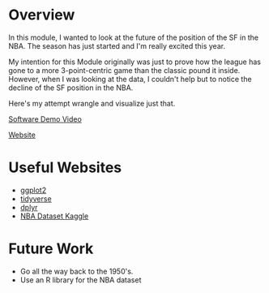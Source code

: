 # Overview

In this module, I wanted to look at the future of the position of the SF in the NBA. The season has just started and I'm really excited this year.

My intention for this Module originally was just to prove how the league has gone to a more 3-point-centric game than the classic pound it inside. However, when I was looking at the data, I couldn't help but to notice the decline of the SF position in the NBA.

Here's my attempt wrangle and visualize just that.

[Software Demo Video](https://www.loom.com/share/1110aaf47da64e36b4df4099a41d9a7b?sid=56249653-e1d8-4308-bcb1-498848459ec7)

[Website](https://htmlpreview.github.io/?https://github.com/pnlight/CSE310/blob/main/Mod3/index.html)

# Useful Websites

- [ggplot2](https://cran.r-project.org/web/packages/ggplot2/index.html)
- [tidyverse](https://www.tidyverse.org/packages/)
- [dplyr](https://cran.r-project.org/web/packages/dplyr/index.html)
- [NBA Dataset Kaggle](https://www.kaggle.com/search?q=nba)

# Future Work

- Go all the way back to the 1950's.
- Use an R library for the NBA dataset